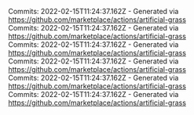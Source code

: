 Commits: 2022-02-15T11:24:37.162Z - Generated via https://github.com/marketplace/actions/artificial-grass
<br>
Commits: 2022-02-15T11:24:37.162Z - Generated via https://github.com/marketplace/actions/artificial-grass
<br>
Commits: 2022-02-15T11:24:37.162Z - Generated via https://github.com/marketplace/actions/artificial-grass
<br>
Commits: 2022-02-15T11:24:37.162Z - Generated via https://github.com/marketplace/actions/artificial-grass
<br>
Commits: 2022-02-15T11:24:37.162Z - Generated via https://github.com/marketplace/actions/artificial-grass
<br>
Commits: 2022-02-15T11:24:37.162Z - Generated via https://github.com/marketplace/actions/artificial-grass
<br>
